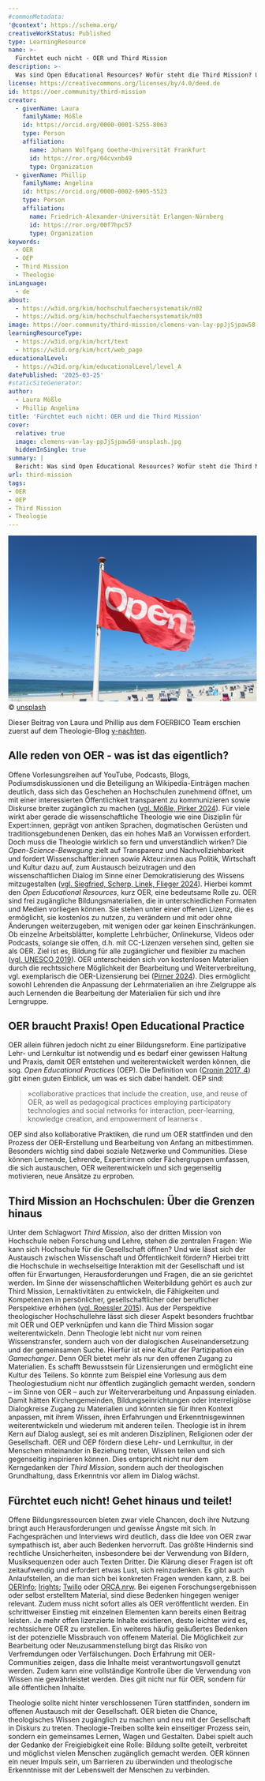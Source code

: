 ```yaml
---
#commonMetadata:
'@context': https://schema.org/
creativeWorkStatus: Published
type: LearningResource
name: >-
  Fürchtet euch nicht - OER und Third Mission 
description: >-
  Was sind Open Educational Resources? Wofür steht die Third Mission? Und was hat das mit Theologie zu tun? Phillip Angelina und Laura Mößle geben Einblick in die vielfältige Welt des „open“
license: https://creativecommons.org/licenses/by/4.0/deed.de
id: https://oer.community/third-mission
creator:
  - givenName: Laura
    familyName: Mößle
    id: https://orcid.org/0000-0001-5255-8063
    type: Person
    affiliation:
      name: Johann Wolfgang Goethe-Universität Frankfurt
      id: https://ror.org/04cvxnb49
      type: Organization
  - givenName: Phillip
    familyName: Angelina
    id: https://orcid.org/0000-0002-6905-5523
    type: Person
    affiliation:
      name: Friedrich-Alexander-Universität Erlangen-Nürnberg
      id: https://ror.org/00f7hpc57
      type: Organization
keywords:
  - OER
  - OEP
  - Third Mission
  - Theologie
inLanguage:
  - de
about:
  - https://w3id.org/kim/hochschulfaechersystematik/n02
  - https://w3id.org/kim/hochschulfaechersystematik/n03
image: https://oer.community/third-mission/clemens-van-lay-ppJjSjpaw58-unsplash.jpg
learningResourceType:
  - https://w3id.org/kim/hcrt/text
  - https://w3id.org/kim/hcrt/web_page
educationalLevel:
  - https://w3id.org/kim/educationalLevel/level_A
datePublished: '2025-03-25'
#staticSiteGenerator:
author:
  - Laura Mößle
  - Phillip Angelina
title: 'Fürchtet euch nicht: OER und die Third Mission'
cover:
  relative: true
  image: clemens-van-lay-ppJjSjpaw58-unsplash.jpg
  hiddenInSingle: true
summary: |
  Bericht: Was sind Open Educational Resources? Wofür steht die Third Mission? Und was hat das mit Theologie zu tun? Phillip Angelina und Laura Mößle geben Einblick in die vielfältige Welt des „open“
url: third-mission
tags:
- OER
- OEP
- Third Mission
- Theologie
---
```


![Eine rote Flagge am Strand mit dem Aufdruck "Open"](clemens-van-lay-ppJjSjpaw58-unsplash.jpg)
© [unsplash](https://unsplash.com/de/fotos/eine-rote-offene-flagge-an-einem-strand-am-meer-ppJjSjpaw58)

Dieser Beitrag von Laura und Phillip aus dem FOERBICO Team erschien zuerst auf dem Theologie-Blog [y-nachten](https://y-nachten.de/2025/03/oer-und-die-third-mission/).

## Alle reden von OER - was ist das eigentlich?

Offene Vorlesungsreihen auf YouTube, Podcasts, Blogs, Podiumsdiskussionen und die Beteiligung an Wikipedia-Einträgen machen deutlich, dass sich das Geschehen an Hochschulen zunehmend öffnet, um mit einer interessierten Öffentlichkeit transparent zu kommunizieren sowie Diskurse breiter zugänglich zu machen ([vgl. Mößle, Pirker 2024](https://www.theo-web.de/ausgaben/2023/22-jahrgang-2023-heft-1/news/open-educational-practices-als-wissenstransfer-welche-potenziale-hat-die-religionspaedagogik-auf-dem-weg-ins-open)).
Für viele wirkt aber gerade die wissenschaftliche Theologie wie eine Disziplin für Expert:innen, geprägt von antiken Sprachen, dogmatischen Gerüsten und traditionsgebundenen Denken, das ein hohes Maß an Vorwissen erfordert.
Doch muss die Theologie wirklich so fern und unverständlich wirken? Die *Open-Science-Bewegung* zielt auf Transparenz und Nachvollziehbarkeit und fordert Wissenschaftler:innen sowie Akteur:innen aus Politik, Wirtschaft und Kultur dazu auf, zum Austausch beizutragen und den wissenschaftlichen Dialog im Sinne einer Demokratisierung des Wissens mitzugestalten ([vgl. Siegfried, Scherp, Linek, Flieger 2024](https://www.econstor.eu/handle/10419/303026)). Hierbei kommt den *Open Educational Resources*, kurz OER, eine bedeutsame Rolle zu.
OER sind frei zugängliche Bildungsmaterialien, die in unterschiedlichen Formaten und Medien vorliegen können. Sie stehen unter einer offenen Lizenz, die es ermöglicht, sie kostenlos zu nutzen, zu verändern und mit oder ohne Änderungen weiterzugeben, mit wenigen oder gar keinen Einschränkungen. Ob einzelne Arbeitsblätter, komplette Lehrbücher, Onlinekurse, Videos oder Podcasts, solange sie offen, d.h. mit CC-Lizenzen versehen sind, gelten sie als OER.
Ziel ist es, Bildung für alle zugänglicher und flexibler zu machen ([vgl. UNESCO 2019](https://www.unesco.org/en/open-educational-resources)). OER unterscheiden sich von kostenlosen Materialien durch die rechtssichere Möglichkeit der Bearbeitung und Weiterverbreitung, vgl. exemplarisch die OER-Lizensierung bei ([Pirner 2024](https://oer.community/sind-youtube-videos-oer-faehig/)).
Dies ermöglicht sowohl Lehrenden die Anpassung der Lehrmaterialien an ihre Zielgruppe als auch Lernenden die Bearbeitung der Materialien für sich und ihre Lerngruppe.

## OER braucht Praxis! Open Educational Practice

OER allein führen jedoch nicht zu einer Bildungsreform. Eine partizipative Lehr- und Lernkultur ist notwendig und es bedarf einer gewissen Haltung und Praxis, damit OER entstehen und weiterentwickelt werden können, die sog. *Open Educational Practices* (OEP). Die Definition von ([Cronin 2017, 4](https://www.irrodl.org/index.php/irrodl/article/view/3096/4263)) gibt einen guten Einblick, um was es sich dabei handelt. OEP sind:

> »collaborative practices that include the creation, use, and reuse of OER, as well as pedagogical practices employing participatory technologies and social networks for interaction, peer-learning, knowledge creation, and empowerment of learners« .

OEP sind also kollaborative Praktiken, die rund um OER stattfinden und den Prozess der OER-Erstellung und Bearbeitung von Anfang an mitbestimmen. Besonders wichtig sind dabei soziale Netzwerke und Communities. Diese können Lernende, Lehrende, Expert:innen oder Fächergruppen umfassen, die sich austauschen, OER weiterentwickeln und sich gegenseitig motivieren, neue Ansätze zu erproben.

## Third Mission an Hochschulen: Über die Grenzen hinaus

Unter dem Schlagwort *Third Mission*, also der dritten Mission von Hochschule neben Forschung und Lehre, stehen die zentralen Fragen: Wie kann sich Hochschule für die Gesellschaft öffnen? Und wie lässt sich der Austausch zwischen Wissenschaft und Öffentlichkeit fördern? Hierbei tritt die Hochschule in wechselseitige Interaktion mit der Gesellschaft und ist offen für Erwartungen, Herausforderungen und Fragen, die an sie gerichtet werden. Im Sinne der wissenschaftlichen Weiterbildung gehört es auch zur Third Mission, Lernaktivitäten zu entwickeln, die Fähigkeiten und Kompetenzen in persönlicher, gesellschaftlicher oder beruflicher Perspektive erhöhen ([vgl. Roessler 2015](https://www.wissenschaftsmanagement.de/dateien/dateien/weiterbildung/downloaddateien/wim_2015_02_isabell_roessler_third_mission.pdf)).
Aus der Perspektive theologischer Hochschullehre lässt sich dieser Aspekt besonders fruchtbar mit OER und OEP verknüpfen und kann die Third Mission sogar weiterentwickeln. Denn Theologie lebt nicht nur vom reinen Wissenstransfer, sondern auch von der dialogischen Auseinandersetzung und der gemeinsamen Suche. Hierfür ist eine Kultur der Partizipation ein *Gamechanger*.
 Denn OER bietet mehr als nur den offenen Zugang zu Materialien. Es schafft Bewusstsein für Lizensierungen und ermöglicht eine Kultur des Teilens. So könnte zum Beispiel eine Vorlesung aus dem Theologiestudium nicht nur öffentlich zugänglich gemacht werden, sondern – im Sinne von OER – auch zur Weiterverarbeitung und Anpassung einladen. Damit hätten Kirchengemeinden, Bildungseinrichtungen oder interreligiöse Dialogkreise Zugang zu Materialien und könnten sie für ihren Kontext anpassen, mit ihrem Wissen, ihren Erfahrungen und Erkenntnisgewinnen weiterentwickeln und wiederum mit anderen teilen.
 Theologie ist in ihrem Kern auf Dialog auslegt, sei es mit anderen Disziplinen, Religionen oder der Gesellschaft. OER und OEP fördern diese Lehr- und Lernkultur, in der Menschen miteinander in Beziehung treten, Wissen teilen und sich gegenseitig inspirieren können. Dies entspricht nicht nur dem Kerngedanken der *Third Mission*, sondern auch der theologischen Grundhaltung, dass Erkenntnis vor allem im Dialog wächst.

## Fürchtet euch nicht! Gehet hinaus und teilet!

Offene Bildungsressourcen bieten zwar viele Chancen, doch ihre Nutzung bringt auch Herausforderungen und gewisse Ängste mit sich. In Fachgesprächen und Interviews wird deutlich, dass die Idee von OER zwar sympathisch ist, aber auch Bedenken hervorruft.
Das größte Hindernis sind rechtliche Unsicherheiten, insbesondere bei der Verwendung von Bildern, Musiksequenzen oder auch Texten Dritter. Die Klärung dieser Fragen ist oft zeitaufwendig und erfordert etwas Lust, sich reinzudenken.
Es gibt auch Anlaufstellen, an die man sich bei konkreten Fragen wenden kann, z.B. bei [OERInfo](https://open-educational-resources.de/tag/rechtsfragen/); [Irights](https://irights.info/); [Twillo](https://twillo.de) oder [ORCA.nrw](https://www.orca.nrw/blog/category/rechtsinformationsstelle).
Bei eigenen Forschungsergebnissen oder selbst erstelltem Material, sind diese Bedenken hingegen weniger relevant. Zudem muss nicht sofort alles als OER veröffentlicht werden. Ein schrittweiser Einstieg mit einzelnen Elementen kann bereits einen Beitrag leisten. Je mehr offen lizenzierte Inhalte existieren, desto leichter wird es, rechtssichere OER zu erstellen.
Ein weiteres häufig geäußertes Bedenken ist der potenzielle Missbrauch von offenem Material. Die Möglichkeit zur Bearbeitung oder Neuzusammenstellung birgt das Risiko von Verfremdungen oder Verfälschungen.
Doch Erfahrung mit OER-Communities zeigen, dass die Inhalte meist verantwortungsvoll genutzt werden. Zudem kann eine vollständige Kontrolle über die Verwendung von Wissen nie gewährleistet werden. Dies gilt nicht nur für OER, sondern für alle öffentlichen Inhalte.

Theologie sollte nicht hinter verschlossenen Türen stattfinden, sondern im offenen Austausch mit der Gesellschaft.
OER bieten die Chance, theologisches Wissen zugänglich zu machen und neu mit der Gesellschaft in Diskurs zu treten. Theologie-Treiben sollte kein einseitiger Prozess sein, sondern ein gemeinsames Lernen, Wagen und Gestalten.
Dabei spielt auch der Gedanke der Freigiebigkeit eine Rolle: Bildung sollte geteilt, verbreitet und möglichst vielen Menschen zugänglich gemacht werden. OER können ein neuer Impuls sein, um Barrieren zu überwinden und theologische Erkenntnisse mit der Lebenswelt der Menschen zu verbinden.
